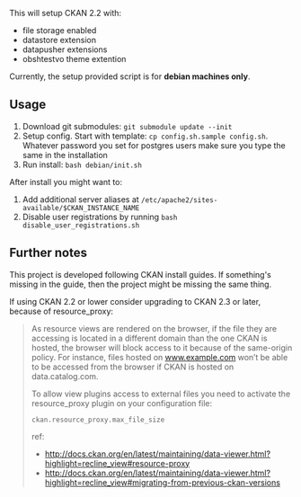 This will setup CKAN 2.2 with:
- file storage enabled
- datastore extension
- datapusher extensions
- obshtestvo theme extention

Currently, the setup provided script is for **debian machines only**.

## Usage

1. Download git submodules: `git submodule update --init`
1. Setup config. Start with template: `cp config.sh.sample config.sh`. Whatever password you set for postgres users
make sure you type the same in the installation
1. Run install: `bash debian/init.sh`

After install you might want to:

1. Add additional server aliases at `/etc/apache2/sites-available/$CKAN_INSTANCE_NAME`
1. Disable user registrations by running `bash disable_user_registrations.sh`


## Further notes
This project is developed following CKAN install guides. If something's missing in the guide, then the project might be
missing the same thing.

If using CKAN 2.2 or lower consider upgrading to CKAN 2.3 or later, because of resource_proxy:

>As resource views are rendered on the browser, if the file they are accessing is located in a different 
>domain than the one CKAN is hosted, the browser will block access to it because of the same-origin policy. For instance, 
>files hosted on www.example.com won’t be able to be accessed from the browser if CKAN is hosted on data.catalog.com.
>
>To allow view plugins access to external files you need to activate the resource_proxy plugin on your configuration file:
>
>```
>ckan.resource_proxy.max_file_size
>```
>
>ref:
> 
> - http://docs.ckan.org/en/latest/maintaining/data-viewer.html?highlight=recline_view#resource-proxy
> - http://docs.ckan.org/en/latest/maintaining/data-viewer.html?highlight=recline_view#migrating-from-previous-ckan-versions